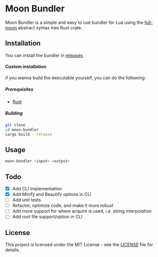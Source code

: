 # Moon Bundler

Moon Bundler is a simple and easy to use bundler for Lua using the [full-moon](https://github.com/Kampfkarren/full-moon) abstract syntax tree Rust crate.

## Installation

You can install the bundler in [releases](https://github.com/kaorlol/moon-bundler/releases/latest)

#### Custom installation

if you wanna build the executable yourself, you can do the following:

##### Prerequisites

-   [Rust](https://www.rust-lang.org/tools/install)

##### Building

```sh
git clone
cd moon-bundler
cargo build --release
```

## Usage

```sh
moon-bundler <input> <output>
```

## Todo
- [x] Add CLI implementation
- [x] Add Minify and Beautify options in CLI
- [ ] Add unit tests
- [ ] Refactor, optimize code, and make it more robust
- [ ] Add more support for where acquire is used, i.e. string interpolation
- [ ] Add root file support/option in CLI

## License

This project is licensed under the MIT License - see the [LICENSE](LICENSE) file for details.
